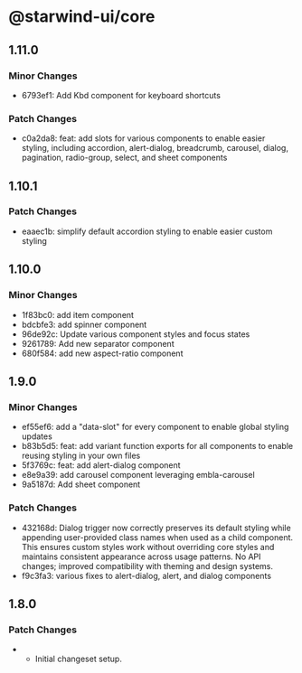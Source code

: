 # @starwind-ui/core

## 1.11.0

### Minor Changes

- 6793ef1: Add Kbd component for keyboard shortcuts

### Patch Changes

- c0a2da8: feat: add slots for various components to enable easier styling, including accordion, alert-dialog, breadcrumb, carousel, dialog, pagination, radio-group, select, and sheet components

## 1.10.1

### Patch Changes

- eaaec1b: simplify default accordion styling to enable easier custom styling

## 1.10.0

### Minor Changes

- 1f83bc0: add item component
- bdcbfe3: add spinner component
- 96de92c: Update various component styles and focus states
- 9261789: Add new separator component
- 680f584: add new aspect-ratio component

## 1.9.0

### Minor Changes

- ef55ef6: add a "data-slot" for every component to enable global styling updates
- b83b5d5: feat: add variant function exports for all components to enable reusing styling in your own files
- 5f3769c: feat: add alert-dialog component
- e8e9a39: add carousel component leveraging embla-carousel
- 9a5187d: Add sheet component

### Patch Changes

- 432168d: Dialog trigger now correctly preserves its default styling while appending user-provided class names when used as a child component. This ensures custom styles work without overriding core styles and maintains consistent appearance across usage patterns. No API changes; improved compatibility with theming and design systems.
- f9c3fa3: various fixes to alert-dialog, alert, and dialog components

## 1.8.0

### Patch Changes

- - Initial changeset setup.
